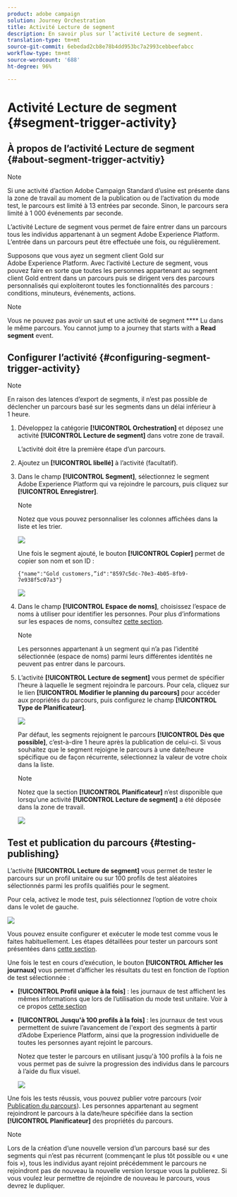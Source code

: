 ```yaml
---
product: adobe campaign
solution: Journey Orchestration
title: Activité Lecture de segment
description: En savoir plus sur l’activité Lecture de segment.
translation-type: tm+mt
source-git-commit: 6ebedad2cb8e78b4dd953bc7a2993cebbeefabcc
workflow-type: tm+mt
source-wordcount: '688'
ht-degree: 96%

---
```



# Activité Lecture de segment {#segment-trigger-activity}

## À propos de l’activité Lecture de segment {#about-segment-trigger-actvitiy}

>[!NOTE]
>
>Si une activité d’action Adobe Campaign Standard d’usine est présente dans la zone de travail au moment de la publication ou de l’activation du mode test, le parcours est limité à 13 entrées par seconde. Sinon, le parcours sera limité à 1 000 événements par seconde.

L’activité Lecture de segment vous permet de faire entrer dans un parcours tous les individus appartenant à un segment Adobe Experience Platform. L’entrée dans un parcours peut être effectuée une fois, ou régulièrement.

Supposons que vous ayez un segment client Gold sur Adobe Experience Platform. Avec l’activité Lecture de segment, vous pouvez faire en sorte que toutes les personnes appartenant au segment client Gold entrent dans un parcours puis se dirigent vers des parcours personnalisés qui exploiteront toutes les fonctionnalités des parcours : conditions, minuteurs, événements, actions.

>[!NOTE]
>
>Vous ne pouvez pas avoir un saut et une activité de segment **** Lu dans le même parcours. You cannot jump to a journey that starts with a **Read segment** event.

## Configurer l’activité {#configuring-segment-trigger-activity}

>[!NOTE]
>
>En raison des latences d’export de segments, il n’est pas possible de déclencher un parcours basé sur les segments dans un délai inférieur à 1 heure.

1. Développez la catégorie **[!UICONTROL Orchestration]** et déposez une activité **[!UICONTROL Lecture de segment]** dans votre zone de travail.

   L’activité doit être la première étape d’un parcours.

1. Ajoutez un **[!UICONTROL libellé]** à l’activité (facultatif).

1. Dans le champ **[!UICONTROL Segment]**, sélectionnez le segment Adobe Experience Platform qui va rejoindre le parcours, puis cliquez sur **[!UICONTROL Enregistrer]**.

   >[!NOTE]
   >
   >Notez que vous pouvez personnaliser les colonnes affichées dans la liste et les trier.

   ![](../assets/segment-trigger-segment-selection.png)

   Une fois le segment ajouté, le bouton **[!UICONTROL Copier]** permet de copier son nom et son ID :

   `{"name":"Gold customers,”id":"8597c5dc-70e3-4b05-8fb9-7e938f5c07a3"}`

   ![](../assets/segment-trigger-copy.png)

1. Dans le champ **[!UICONTROL Espace de noms]**, choisissez l’espace de noms à utiliser pour identifier les personnes. Pour plus d’informations sur les espaces de noms, consultez [cette section](../event/selecting-the-namespace.md).

   >[!NOTE]
   >
   >Les personnes appartenant à un segment qui n’a pas l’identité sélectionnée (espace de noms) parmi leurs différentes identités ne peuvent pas entrer dans le parcours.

1. L’activité **[!UICONTROL Lecture de segment]** vous permet de spécifier l’heure à laquelle le segment rejoindra le parcours. Pour cela, cliquez sur le lien **[!UICONTROL Modifier le planning du parcours]** pour accéder aux propriétés du parcours, puis configurez le champ **[!UICONTROL Type de Planificateur]**.

   ![](../assets/segment-trigger-schedule.png)

   Par défaut, les segments rejoignent le parcours **[!UICONTROL Dès que possible]**, c’est-à-dire 1 heure après la publication de celui-ci. Si vous souhaitez que le segment rejoigne le parcours à une date/heure spécifique ou de façon récurrente, sélectionnez la valeur de votre choix dans la liste.

   >[!NOTE]
   >
   >Notez que la section **[!UICONTROL Planificateur]** n’est disponible que lorsqu’une activité **[!UICONTROL Lecture de segment]** a été déposée dans la zone de travail.

   ![](../assets/segment-trigger-properties.png)

## Test et publication du parcours {#testing-publishing}

L’activité **[!UICONTROL Lecture de segment]** vous permet de tester le parcours sur un profil unitaire ou sur 100 profils de test aléatoires sélectionnés parmi les profils qualifiés pour le segment.

Pour cela, activez le mode test, puis sélectionnez l’option de votre choix dans le volet de gauche.

![](../assets/segment-trigger-test-modes.png)

Vous pouvez ensuite configurer et exécuter le mode test comme vous le faites habituellement. Les étapes détaillées pour tester un parcours sont présentées dans [cette section](../building-journeys/testing-the-journey.md).

Une fois le test en cours d’exécution, le bouton **[!UICONTROL Afficher les journaux]** vous permet d’afficher les résultats du test en fonction de l’option de test sélectionnée :

* **[!UICONTROL Profil unique à la fois]** : les journaux de test affichent les mêmes informations que lors de l’utilisation du mode test unitaire. Voir à ce propos [cette section](../building-journeys/testing-the-journey.md#viewing_logs)

* **[!UICONTROL Jusqu&#39;à 100 profils à la fois]** : les journaux de test vous permettent de suivre l’avancement de l&#39;export des segments à partir d’Adobe Experience Platform, ainsi que la progression individuelle de toutes les personnes ayant rejoint le parcours.

   Notez que tester le parcours en utilisant jusqu&#39;à 100 profils à la fois ne vous permet pas de suivre la progression des individus dans le parcours à l’aide du flux visuel.

   ![](../assets/read-segment-log.png)

Une fois les tests réussis, vous pouvez publier votre parcours (voir [Publication du parcours](../building-journeys/publishing-the-journey.md)). Les personnes appartenant au segment rejoindront le parcours à la date/heure spécifiée dans la section **[!UICONTROL Planificateur]** des propriétés du parcours.

>[!NOTE]
>
>Lors de la création d’une nouvelle version d’un parcours basé sur des segments qui n’est pas récurrent (commençant le plus tôt possible ou « une fois »), tous les individus ayant rejoint précédemment le parcours ne rejoindront pas de nouveau la nouvelle version lorsque vous la publierez. Si vous voulez leur permettre de rejoindre de nouveau le parcours, vous devrez le dupliquer.
